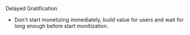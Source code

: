 Delayed Gratification
- Don't start monetizing immediately, build value for users and wait for long enough before start monitization.
